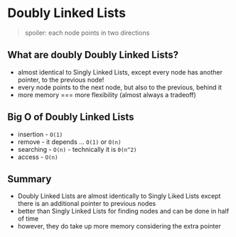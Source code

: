 # Doubly Linked Lists

> spoiler: each node points in two directions

## What are doubly Doubly Linked Lists?

-   almost identical to Singly Linked Lists, except every node has another pointer, to the previous node!
-   every node points to the next node, but also to the previous, behind it
-   more memory === more flexibility (almost always a tradeoff)

## Big O of Doubly Linked Lists

-   insertion - `O(1)`
-   remove - it depends ... `O(1)` or `O(n)`
-   searching - `O(n)` - technically it is `0(n^2)`
-   access - `O(n)`

## Summary

-   Doubly Linked Lists are almost identically to Singly Liked Lists except there is an additional pointer to previous nodes
-   better than Singly Linked Lists for finding nodes and can be done in half of time
-   however, they do take up more memory considering the extra pointer
